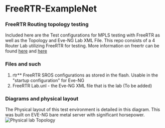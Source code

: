 # FreeRTR-ExampleNet

### FreeRTR Routing topology testing
Included here are the Test configurations for MPLS testing with FreeRTR as well as the Topology and Eve-NG Lab XML File. This repo consists of a 4 Router Lab utilizing FreeRTR for testing. More information on freertr can be found [here](https://forwardingplane.net/2019/03/02/freertr-as-a-lab-environment/) and [here](http://freerouter.nop.hu/)

### Files and such

1. rtr** FreeRTR SROS configurations as stored in the flash. Usable in the "startup configuration" for Eve-NG
2. FreeRTR Lab.unl - the Eve-NG XML file that is the lab (To be added)


### Diagrams and physical layout

The Physical layout of this test environment is detailed in this diagram. This was built on EVE-NG bare metal server with significant horsepower.
![Physical lab Topology](https://github.com/buraglio/FreeRTR-SROS-ExampleNet/blob/master/Network%20Diagram.png?raw=true "Physical Lab Topology")
